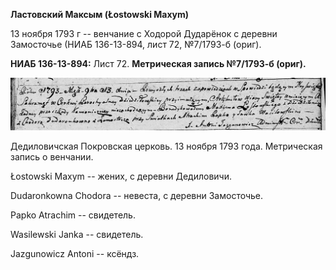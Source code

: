 **Ластовский Максым (Łostowski Maxym)**

13 ноября 1793 г -- венчание с Ходорой Дударёнок с деревни Замосточье
(НИАБ 136-13-894, лист 72, №7/1793-б (ориг).

**НИАБ 136-13-894:** Лист 72. **Метрическая запись №7/1793-б (ориг).**

![](./media/2c1f0ea718c499b16c0a138870849ad847fa16db.png)

Дедиловичская Покровская церковь. 13 ноября 1793 года. Метрическая
запись о венчании.

Łostowski Maxym -- жених, с деревни Дедиловичи.

Dudaronkowna Chodora -- невеста, с деревни Замосточье.

Papko Atrachim -- свидетель.

Wasilewski Janka -- свидетель.

Jazgunowicz Antoni -- ксёндз.
